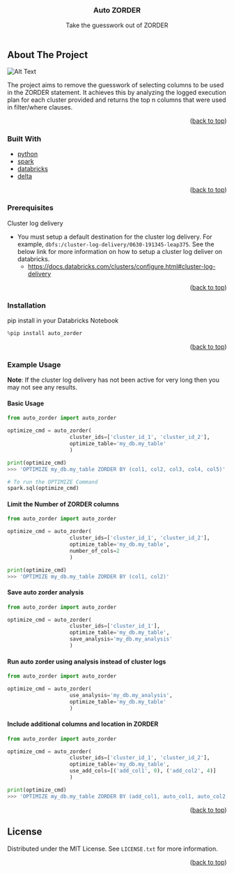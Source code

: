<div id="top"></div>
<!--
*** Thanks for checking out the Best-README-Template. If you have a suggestion
*** that would make this better, please fork the repo and create a pull request
*** or simply open an issue with the tag "enhancement".
*** Don't forget to give the project a star!
*** Thanks again! Now go create something AMAZING! :D
-->

<!-- PROJECT SHIELDS -->
<!--
*** I'm using markdown "reference style" links for readability.
*** Reference links are enclosed in brackets [ ] instead of parentheses ( ).
*** See the bottom of this document for the declaration of the reference variables
*** for contributors-url, forks-url, etc. This is an optional, concise syntax you may use.
*** https://www.markdownguide.org/basic-syntax/#reference-style-links
-->

<!-- PROJECT LOGO -->
<br />
<div align="center">

  <h3 align="center">Auto ZORDER</h3>

  <p align="center">
    Take the guesswork out of ZORDER
    <br />
    <br />
  </p>
</div>

<!-- ABOUT THE PROJECT -->

## About The Project

![Alt Text](https://i.imgur.com/UUszUGT.png)

The project aims to remove the guesswork of selecting columns to be used in the ZORDER statement. It achieves this by analyzing the logged execution plan for each cluster provided and returns the top n columns that were used in filter/where clauses.

<p align="right">(<a href="#top">back to top</a>)</p>

### Built With

- [python](https://www.python.org/)
- [spark](https://spark.apache.org/)
- [databricks](https://databricks.com/)
- [delta](https://delta.io/)

<p align="right">(<a href="#top">back to top</a>)</p>

### Prerequisites

Cluster log delivery

- You must setup a default destination for the cluster log delivery. For example, `dbfs:/cluster-log-delivery/0630-191345-leap375`. See the below link for more information on how to setup a cluster log deliver on databricks.
  - https://docs.databricks.com/clusters/configure.html#cluster-log-delivery

<p align="right">(<a href="#top">back to top</a>)</p>

### Installation

pip install in your Databricks Notebook

```python
%pip install auto_zorder
```

<p align="right">(<a href="#top">back to top</a>)</p>

### Example Usage

**Note**: If the cluster log delivery has not been active for very long then you may not see any results.

#### Basic Usage

```python
from auto_zorder import auto_zorder

optimize_cmd = auto_zorder(
                    cluster_ids=['cluster_id_1', 'cluster_id_2'],
                    optimize_table='my_db.my_table'
                    )

print(optimize_cmd)
>>> 'OPTIMIZE my_db.my_table ZORDER BY (col1, col2, col3, col4, col5)'

# To run the OPTIMIZE Command
spark.sql(optimize_cmd)
```

#### Limit the Number of ZORDER columns

```python
from auto_zorder import auto_zorder

optimize_cmd = auto_zorder(
                    cluster_ids=['cluster_id_1', 'cluster_id_2'],
                    optimize_table='my_db.my_table',
                    number_of_cols=2
                    )

print(optimize_cmd)
>>> 'OPTIMIZE my_db.my_table ZORDER BY (col1, col2)'
```

#### Save auto zorder analysis

```python
from auto_zorder import auto_zorder

optimize_cmd = auto_zorder(
                    cluster_ids=['cluster_id_1'],
                    optimize_table='my_db.my_table',
                    save_analysis='my_db.my_analysis'
                    )
```

#### Run auto zorder using analysis instead of cluster logs

```python
from auto_zorder import auto_zorder

optimize_cmd = auto_zorder(
                    use_analysis='my_db.my_analysis',
                    optimize_table='my_db.my_table'
                    )
```

#### Include additional columns and location in ZORDER

```python
from auto_zorder import auto_zorder

optimize_cmd = auto_zorder(
                    cluster_ids=['cluster_id_1', 'cluster_id_2'],
                    optimize_table='my_db.my_table',
                    use_add_cols=[('add_col1', 0), ('add_col2', 4)]
                    )

print(optimize_cmd)
>>> 'OPTIMIZE my_db.my_table ZORDER BY (add_col1, auto_col1, auto_col2, auto_col3, add_col2, auto_col4, auto_col5)'
```

<p align="right">(<a href="#top">back to top</a>)</p>

## License

Distributed under the MIT License. See `LICENSE.txt` for more information.

<p align="right">(<a href="#top">back to top</a>)</p>
